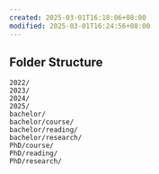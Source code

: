 ```yaml
---
created: 2025-03-01T16:18:06+08:00
modified: 2025-03-01T16:24:56+08:00
---
```


## Folder Structure

```
2022/
2023/
2024/
2025/
bachelor/
bachelor/course/
bachelor/reading/
bachelor/research/
PhD/course/
PhD/reading/
PhD/research/
```
